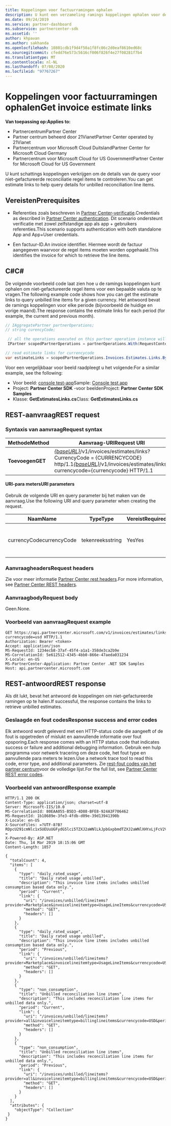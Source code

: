 ```yaml
---
title: Koppelingen voor factuurramingen ophalen
description: U kunt een verzameling ramings koppelingen ophalen voor de details van het regel item van de query-afstemming.
ms.date: 09/24/2019
ms.service: partner-dashboard
ms.subservice: partnercenter-sdk
ms.assetid: ''
author: khpavan
ms.author: sakhanda
ms.openlocfilehash: 10801cdb1f9d4f50a1f8fc86c2d0eaf8610ed68c
ms.sourcegitcommit: cfedd76e573c5616cf006f826f4e27f08281f7b4
ms.translationtype: MT
ms.contentlocale: nl-NL
ms.lasthandoff: 07/08/2020
ms.locfileid: "97767267"
---
```

# <a name="get-invoice-estimate-links"></a><span data-ttu-id="ac70f-103">Koppelingen voor factuurramingen ophalen</span><span class="sxs-lookup"><span data-stu-id="ac70f-103">Get invoice estimate links</span></span>

<span data-ttu-id="ac70f-104">**Van toepassing op:**</span><span class="sxs-lookup"><span data-stu-id="ac70f-104">**Applies to:**</span></span>

- <span data-ttu-id="ac70f-105">Partnercentrum</span><span class="sxs-lookup"><span data-stu-id="ac70f-105">Partner Center</span></span>
- <span data-ttu-id="ac70f-106">Partner centrum beheerd door 21Vianet</span><span class="sxs-lookup"><span data-stu-id="ac70f-106">Partner Center operated by 21Vianet</span></span>
- <span data-ttu-id="ac70f-107">Partnercentrum voor Microsoft Cloud Duitsland</span><span class="sxs-lookup"><span data-stu-id="ac70f-107">Partner Center for Microsoft Cloud Germany</span></span>
- <span data-ttu-id="ac70f-108">Partnercentrum voor Microsoft Cloud for US Government</span><span class="sxs-lookup"><span data-stu-id="ac70f-108">Partner Center for Microsoft Cloud for US Government</span></span>

<span data-ttu-id="ac70f-109">U kunt schattings koppelingen verkrijgen om de details van de query voor niet-gefactureerde reconciliatie regel items te controleren.</span><span class="sxs-lookup"><span data-stu-id="ac70f-109">You can get estimate links to help query details for unbilled reconciliation line items.</span></span>

## <a name="prerequisites"></a><span data-ttu-id="ac70f-110">Vereisten</span><span class="sxs-lookup"><span data-stu-id="ac70f-110">Prerequisites</span></span>

- <span data-ttu-id="ac70f-111">Referenties zoals beschreven in [Partner Center-verificatie](partner-center-authentication.md).</span><span class="sxs-lookup"><span data-stu-id="ac70f-111">Credentials as described in [Partner Center authentication](partner-center-authentication.md).</span></span> <span data-ttu-id="ac70f-112">Dit scenario ondersteunt verificatie met zowel zelfstandige app als app + gebruikers referenties.</span><span class="sxs-lookup"><span data-stu-id="ac70f-112">This scenario supports authentication with both standalone App and App+User credentials.</span></span>

- <span data-ttu-id="ac70f-113">Een factuur-ID.</span><span class="sxs-lookup"><span data-stu-id="ac70f-113">An invoice identifier.</span></span> <span data-ttu-id="ac70f-114">Hiermee wordt de factuur aangegeven waarvoor de regel items moeten worden opgehaald.</span><span class="sxs-lookup"><span data-stu-id="ac70f-114">This identifies the invoice for which to retrieve the line items.</span></span>

## <a name="c"></a><span data-ttu-id="ac70f-115">C\#</span><span class="sxs-lookup"><span data-stu-id="ac70f-115">C\#</span></span>

<span data-ttu-id="ac70f-116">De volgende voorbeeld code laat zien hoe u de ramings koppelingen kunt ophalen om niet-gefactureerde regel items voor een bepaalde valuta op te vragen.</span><span class="sxs-lookup"><span data-stu-id="ac70f-116">The following example code shows how you can get the estimate links to query unbilled line items for a given currency.</span></span> <span data-ttu-id="ac70f-117">Het antwoord bevat de ramings koppelingen voor elke periode (bijvoorbeeld de huidige en vorige maand).</span><span class="sxs-lookup"><span data-stu-id="ac70f-117">The response contains the estimate links for each period (for example, the current and previous month).</span></span>

``` csharp
// IAggregatePartner partnerOperations;
// string curencyCode;

 // all the operations executed on this partner operation instance will share the same correlation Id but will differ in request Id
 IPartner scopedPartnerOperations = partnerOperations.With(RequestContextFactory.Instance.Create(Guid.NewGuid()));

// read estimate links for currencycode
var estimateLinks = scopedPartnerOperations.Invoices.Estimates.Links.ByCurrency(curencyCode).Get();
```

<span data-ttu-id="ac70f-118">Voor een vergelijkbaar voor beeld raadpleegt u het volgende:</span><span class="sxs-lookup"><span data-stu-id="ac70f-118">For a similar example, see the following:</span></span>

- <span data-ttu-id="ac70f-119">Voor beeld: [console test-app](console-test-app.md)</span><span class="sxs-lookup"><span data-stu-id="ac70f-119">Sample: [Console test app](console-test-app.md)</span></span>
- <span data-ttu-id="ac70f-120">Project: **Partner Center SDK** -voor beelden</span><span class="sxs-lookup"><span data-stu-id="ac70f-120">Project: **Partner Center SDK Samples**</span></span>
- <span data-ttu-id="ac70f-121">Klasse: **GetEstimatesLinks.cs**</span><span class="sxs-lookup"><span data-stu-id="ac70f-121">Class: **GetEstimatesLinks.cs**</span></span>

## <a name="rest-request"></a><span data-ttu-id="ac70f-122">REST-aanvraag</span><span class="sxs-lookup"><span data-stu-id="ac70f-122">REST request</span></span>

### <a name="request-syntax"></a><span data-ttu-id="ac70f-123">Syntaxis van aanvraag</span><span class="sxs-lookup"><span data-stu-id="ac70f-123">Request syntax</span></span>

| <span data-ttu-id="ac70f-124">Methode</span><span class="sxs-lookup"><span data-stu-id="ac70f-124">Method</span></span>  | <span data-ttu-id="ac70f-125">Aanvraag-URI</span><span class="sxs-lookup"><span data-stu-id="ac70f-125">Request URI</span></span>                                                                                                 |
|---------|-------------------------------------------------------------------------------------------------------------|
| <span data-ttu-id="ac70f-126">**Toevoegen**</span><span class="sxs-lookup"><span data-stu-id="ac70f-126">**GET**</span></span> | <span data-ttu-id="ac70f-127">[*{baseURL}*](partner-center-rest-urls.md)/v1/invoices/estimates/links? CurrencyCode = {CURRENCYCODE} http/1.1</span><span class="sxs-lookup"><span data-stu-id="ac70f-127">[*{baseURL}*](partner-center-rest-urls.md)/v1/invoices/estimates/links?currencycode={currencycode} HTTP/1.1</span></span> |

#### <a name="uri-parameters"></a><span data-ttu-id="ac70f-128">URI-para meters</span><span class="sxs-lookup"><span data-stu-id="ac70f-128">URI parameters</span></span>

<span data-ttu-id="ac70f-129">Gebruik de volgende URI en query parameter bij het maken van de aanvraag.</span><span class="sxs-lookup"><span data-stu-id="ac70f-129">Use the following URI and query parameter when creating the request.</span></span>

| <span data-ttu-id="ac70f-130">Naam</span><span class="sxs-lookup"><span data-stu-id="ac70f-130">Name</span></span>                   | <span data-ttu-id="ac70f-131">Type</span><span class="sxs-lookup"><span data-stu-id="ac70f-131">Type</span></span>   | <span data-ttu-id="ac70f-132">Vereist</span><span class="sxs-lookup"><span data-stu-id="ac70f-132">Required</span></span> | <span data-ttu-id="ac70f-133">Beschrijving</span><span class="sxs-lookup"><span data-stu-id="ac70f-133">Description</span></span>                                                       |
|------------------------|--------|----------|-------------------------------------------------------------------|
| <span data-ttu-id="ac70f-134">currencyCode</span><span class="sxs-lookup"><span data-stu-id="ac70f-134">currencyCode</span></span>           | <span data-ttu-id="ac70f-135">tekenreeks</span><span class="sxs-lookup"><span data-stu-id="ac70f-135">string</span></span> | <span data-ttu-id="ac70f-136">Yes</span><span class="sxs-lookup"><span data-stu-id="ac70f-136">Yes</span></span>      | <span data-ttu-id="ac70f-137">De valuta code voor de niet-gefactureerde regel items.</span><span class="sxs-lookup"><span data-stu-id="ac70f-137">The currency code for the unbilled line items.</span></span>                    |

### <a name="request-headers"></a><span data-ttu-id="ac70f-138">Aanvraagheaders</span><span class="sxs-lookup"><span data-stu-id="ac70f-138">Request headers</span></span>

<span data-ttu-id="ac70f-139">Zie voor meer informatie [Partner Center rest headers](headers.md).</span><span class="sxs-lookup"><span data-stu-id="ac70f-139">For more information, see [Partner Center REST headers](headers.md).</span></span>

### <a name="request-body"></a><span data-ttu-id="ac70f-140">Aanvraagbody</span><span class="sxs-lookup"><span data-stu-id="ac70f-140">Request body</span></span>

<span data-ttu-id="ac70f-141">Geen.</span><span class="sxs-lookup"><span data-stu-id="ac70f-141">None.</span></span>

### <a name="request-example"></a><span data-ttu-id="ac70f-142">Voorbeeld van aanvraag</span><span class="sxs-lookup"><span data-stu-id="ac70f-142">Request example</span></span>

```http
GET https://api.partnercenter.microsoft.com/v1/invoices/estimates/links?currencycode=usd HTTP/1.1
Authorization: Bearer <token>
Accept: application/json
MS-RequestId: 1234ecb8-37af-45f4-a1a1-358de3ca2b9e
MS-CorrelationId: 5e612512-4345-4bb0-866e-47aeda031234
X-Locale: en-US
MS-PartnerCenter-Application: Partner Center .NET SDK Samples
Host: api.partnercenter.microsoft.com
```

## <a name="rest-response"></a><span data-ttu-id="ac70f-143">REST-antwoord</span><span class="sxs-lookup"><span data-stu-id="ac70f-143">REST response</span></span>

<span data-ttu-id="ac70f-144">Als dit lukt, bevat het antwoord de koppelingen om niet-gefactureerde ramingen op te halen.</span><span class="sxs-lookup"><span data-stu-id="ac70f-144">If successful, the response contains the links to retrieve unbilled estimates.</span></span>

### <a name="response-success-and-error-codes"></a><span data-ttu-id="ac70f-145">Geslaagde en fout codes</span><span class="sxs-lookup"><span data-stu-id="ac70f-145">Response success and error codes</span></span>

<span data-ttu-id="ac70f-146">Elk antwoord wordt geleverd met een HTTP-status code die aangeeft of de fout is opgetreden of mislukt en aanvullende informatie over fout opsporing.</span><span class="sxs-lookup"><span data-stu-id="ac70f-146">Each response comes with an HTTP status code that indicates success or failure and additional debugging information.</span></span> <span data-ttu-id="ac70f-147">Gebruik een hulp programma voor netwerk tracering om deze code, het fout type en aanvullende para meters te lezen.</span><span class="sxs-lookup"><span data-stu-id="ac70f-147">Use a network trace tool to read this code, error type, and additional parameters.</span></span> <span data-ttu-id="ac70f-148">Zie [rest-fout codes van het partner centrum](error-codes.md)voor de volledige lijst.</span><span class="sxs-lookup"><span data-stu-id="ac70f-148">For the full list, see [Partner Center REST error codes](error-codes.md).</span></span>

### <a name="response-example"></a><span data-ttu-id="ac70f-149">Voorbeeld van antwoord</span><span class="sxs-lookup"><span data-stu-id="ac70f-149">Response example</span></span>

```http
HTTP/1.1 200 OK
Content-Type: application/json; charset=utf-8
Server: Microsoft-IIS/10.0
MS-CorrelationId: 80EAA055-B5D3-4D88-BFE8-924A3F706462
MS-RequestId: 1b18689e-3fe3-4fdb-d09e-39d13941390b
X-Locale: en-US
X-SourceFiles: =?UTF-8?B?RDpcU291cmNlc1xSUEUuUGFydG5lci5TZXJ2aWNlLkJpbGxpbmdTZXJ2aWNlXHYxLjFcV2ViQXBpc1xCaWxsaW5nU2VydmljZS5WMi5XZWJcdjFcaW52b2ljZXNcZXN0aW1hdGVzXGxpbmtz?=
X-Powered-By: ASP.NET
Date: Thu, 14 Mar 2019 18:15:06 GMT
Content-Length: 1857

{
  "totalCount": 4,
  "items": [
    {
      "type": "daily_rated_usage",
      "title": "Daily rated usage unbilled",
      "description": "This invoice line items includes unbilled consumption based data only.",
      "period": "Current",
      "link": {
        "uri": "/invoices/unbilled/lineitems?provider=Marketplace&invoicelineitemtype=UsageLineItems&currencycode=USD&period=current&size=2000",
        "method": "GET",
        "headers": []
      }
    },
    {
      "type": "daily_rated_usage",
      "title": "Daily rated usage unbilled",
      "description": "This invoice line items includes unbilled consumption based data only.",
      "period": "Previous",
      "link": {
        "uri": "/invoices/unbilled/lineitems?provider=Marketplace&invoicelineitemtype=UsageLineItems&currencycode=USD&period=previous&size=2000",
        "method": "GET",
        "headers": []
      }
    },
    {
      "type": "non_consumption",
      "title": "Unbilled reconciliation line items",
      "description": "This includes reconciliation line items for unbilled data only.",
      "period": "Current",
      "link": {
        "uri": "/invoices/unbilled/lineitems?provider=all&invoicelineitemtype=billinglineitems&currencycode=USD&period=current&size=2000",
        "method": "GET",
        "headers": []
      }
    },
    {
      "type": "non_consumption",
      "title": "Unbilled reconciliation line items",
      "description": "This includes reconciliation line items for unbilled data only.",
      "period": "Previous",
      "link": {
        "uri": "/invoices/unbilled/lineitems?provider=all&invoicelineitemtype=billinglineitems&currencycode=USD&period=previous&size=2000",
        "method": "GET",
        "headers": []
      }
    }
  ],
  "attributes": {
    "objectType": "Collection"
 }
}
```
